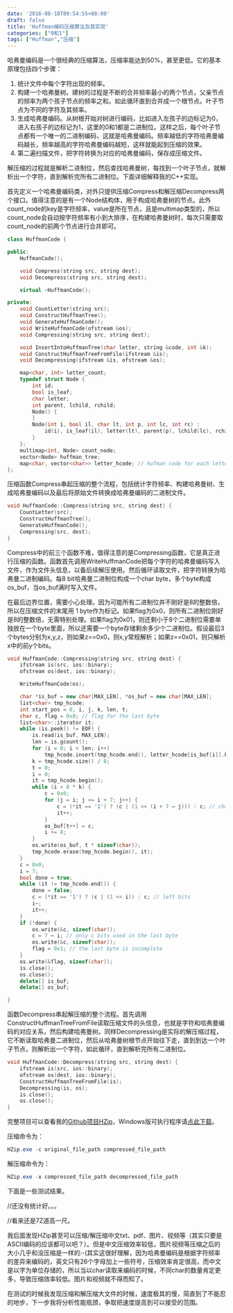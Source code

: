 ```yaml
---
date: '2016-08-18T09:54:55+08:00'
draft: false
title: 'Huffman编码压缩算法及其实现'
categories: ["0和1"]
tags: ["Huffman","压缩"]
---
```

哈弗曼编码是一个很经典的压缩算法，压缩率能达到50%，甚至更低。它的基本原理包括四个步骤：

1. 统计文件中每个字符出现的频率。
2. 构建一个哈弗曼树。建树的过程是不断的合并频率最小的两个节点，父亲节点的频率为两个孩子节点的频率之和。如此循环直到合并成一个根节点。叶子节点为不同的字符及其频率。
3. 生成哈弗曼编码。从树根开始对树进行编码，比如进入左孩子的边标记为0，进入右孩子的边标记为1，这里的0和1都是二进制位。这样之后，每个叶子节点都有一个唯一的二进制编码，这就是哈弗曼编码。频率越低的字符哈弗曼编码越长，频率越高的字符哈弗曼编码越短，这样就能起到压缩的效果。
4. 第二遍扫描文件，把字符转换为对应的哈弗曼编码，保存成压缩文件。

解压缩的过程就是解析二进制位，然后查找哈弗曼树，每找到一个叶子节点，就解析出一个字符，直到解析完所有二进制位。下面详细解释我的C++实现。

首先定义一个哈弗曼编码类，对外只提供压缩Compress和解压缩Decompress两个接口。值得注意的是有一个Node结构体，用于构成哈弗曼树的节点。此外count_node的key是字符频率，value是所在节点，且是multimap类型的，所以count_node会自动按字符频率有小到大排序，在构建哈弗曼树时，每次只需要取count_node的前两个节点进行合并即可。

```cpp
class HuffmanCode {

public:
    HuffmanCode();

    void Compress(string src, string dest);
    void Decompress(string src, string dest);

    virtual ~HuffmanCode();

private:
    void CountLetter(string src);
    void ConstructHuffmanTree();
    void GenerateHuffmanCode();
    void WriteHuffmanCode(ofstream &os);
    void Compressing(string src, string dest);

    void InsertIntoHuffmanTree(char letter, string &code, int &k);
    void ConstructHuffmanTreeFromFile(ifstream &is);
    void Decompressing(ifstream &is, ofstream &os);

    map<char, int> letter_count;
    typedef struct Node {
        int id;
        bool is_leaf;
        char letter;
        int parent, lchild, rchild;
        Node() {
        }
        Node(int i, bool il, char lt, int p, int lc, int rc) :
            id(i), is_leaf(il), letter(lt), parent(p), lchild(lc), rchild(rc) {
        }
    };
    multimap<int, Node> count_node;
    vector<Node> huffman_tree;
    map<char, vector<char>> letter_hcode; // hufman code for each letter
};
```

压缩函数Compress串起压缩的整个流程，包括统计字符频率、构建哈弗曼树、生成哈弗曼编码以及最后将原始文件转换成哈弗曼编码的二进制文件。

```cpp
void HuffmanCode::Compress(string src, string dest) {
    CountLetter(src);
    ConstructHuffmanTree();
    GenerateHuffmanCode();
    Compressing(src, dest);
}
```

Compress中的前三个函数不难，值得注意的是Compressing函数，它是真正进行压缩的函数。函数首先调用WriteHuffmanCode把每个字符的哈弗曼编码写入文件，作为文件头信息，以备后续解压使用。然后循环读取文件，把字符转换为哈弗曼二进制编码。每8 bit哈弗曼二进制位构成一个char byte，多个byte构成os_buf，当os_buf满时写入文件。

在最后边界位置，需要小心处理。因为可能所有二进制位并不刚好是8的整数倍，所以在压缩文件的末尾用 1 byte作为标记。如果flag为0x0，则所有二进制位刚好是8的整数倍，无需特别处理。如果flag为0x01，则还剩小于8个二进制位需要单独放在一个byte里面，所以还需要一个byte存储剩余多少个二进制位。假设最后3个bytes分别为x,y,z，则如果z==0x0，则x,y常规解析；如果z==0x01，则只解析x中的前y个bits。

```cpp
void HuffmanCode::Compressing(string src, string dest) {
    ifstream is(src, ios::binary);
    ofstream os(dest, ios::binary);

    WriteHuffmanCode(os);

    char *is_buf = new char[MAX_LEN], *os_buf = new char[MAX_LEN];
    list<char> tmp_hcode;
    int start_pos = 0, i, j, k, len, t;
    char c, flag = 0x0; // flag for the last byte
    list<char>::iterator it;
    while (is.peek() != EOF) {
        is.read(is_buf, MAX_LEN);
        len = is.gcount();
        for (i = 0; i < len; i++)
            tmp_hcode.insert(tmp_hcode.end(), letter_hcode[is_buf[i]].begin(), letter_hcode[is_buf[i]].end());
        k = tmp_hcode.size() / 8;
        t = 0;
        i = 0;
        it = tmp_hcode.begin();
        while (i < 8 * k) {
            c = 0x0;
            for (j = i; j <= i + 7; j++) {
                c = (*it == '1') ? (c | (1 << (i + 7 – j))) : c; // char -> bit
                it++;
            }
            os_buf[t++] = c;
            i += 8;
        }
        os.write(os_buf, t * sizeof(char));
        tmp_hcode.erase(tmp_hcode.begin(), it);
    }
    c = 0x0;
    i = 7;
    bool done = true;
    while (it != tmp_hcode.end()) {
        done = false;
        c = (*it == '1') ? (c | (1 << i)) : c; // left bits
        i–;
        it++;
    }
    if (!done) {
        os.write(&c, sizeof(char));
        c = 7 – i; // only c bits used in the last byte
        os.write(&c, sizeof(char));
        flag = 0x1; // the last byte is incomplete
    }
    os.write(&flag, sizeof(char));
    is.close();
    os.close();
    delete[] is_buf;
    delete[] os_buf;

}
```

函数Decompress串起解压缩的整个流程。首先调用ConstructHuffmanTreeFromFile读取压缩文件的头信息，也就是字符和哈弗曼编码的对应关系，然后构建哈弗曼树。同样Decompressing是实际的解压缩过程，它不断读取哈弗曼二进制位，然后从哈弗曼树根节点开始往下走，直到到达一个叶子节点，则解析出一个字符，如此循环，直到解析完所有二进制位。

```cpp
void HuffmanCode::Decompress(string src, string dest) {
    ifstream is(src, ios::binary);
    ofstream os(dest, ios::binary);
    ConstructHuffmanTreeFromFile(is);
    Decompressing(is, os);
    is.close();
    os.close();
}
```

完整项目可以查看我的[Github项目HZip](https://github.com/01joy/HZip)，Windows版可执行程序请[点此下载](https://github.com/01joy/HZip/raw/master/Release/HZip.exe)。

压缩命令为：

```PowerShell
HZip.exe -c original_file_path compressed_file_path
```

解压缩命令为：

```PowerShell
HZip.exe -x compressed_file_path decompressed_file_path
```

下面是一些测试结果。

//还没有统计好。。。

//看来还是7Z道高一尺。

我后面发现HZip甚至可以压缩/解压缩中文txt、pdf、图片、视频等（其实只要是ASCII编码的应该都可以吧？）。但是中文压缩效率较低，图片视频等压缩之后的大小几乎和没压缩是一样的:-(其实这很好理解，因为哈弗曼编码是根据字符频率的差异来编码的，英文只有26个字母加上一些符号，压缩效率肯定很高，而中文是以字为单位存储的，所以当以char读取来编码的时候，不同char的数量肯定更多，导致压缩效率较低。图片和视频就不得而知了。

在测试的时候我发现压缩和解压缩大文件的时候，速度极其的慢，简直到了不能忍的地步，下一步我将分析性能瓶颈，争取把速度提高到可以接受的范围。